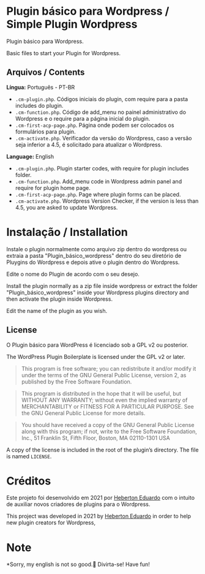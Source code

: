 # Plugin básico para Wordpress / Simple Plugin Wordpress

Plugin básico para Wordpress.

Basic files to start your Plugin for Wordpress.

## Arquivos / Contents

**Língua:** Português - PT-BR

* `.cm-plugin.php`. Códigos iniciais do plugin, com require para a pasta includes do plugin.
* `.cm-function.php`. Código de add_menu no painel administrativo do Wordpress e o require para a página inicial do plugin.
* `.cm-first-acp-page.php`. Página onde podem ser colocados os formulários para plugin.
* `.cm-activate.php`. Verificador da versão do Wordpress, caso a versão seja inferior a 4.5, é solicitado para atualizar o Wordpress.

**Language:** English

* `.cm-plugin.php`. Plugin starter codes, with require for plugin includes folder.
* `.cm-function.php`. Add_menu code in Wordpress admin panel and require for plugin home page.
* `.cm-first-acp-page.php`. Page where plugin forms can be placed.
* `.cm-activate.php`. Wordpress Version Checker, if the version is less than 4.5, you are asked to update Wordpress.

# Instalação / Installation

Instale o plugin normalmente como arquivo zip dentro do wordpress ou extraia a pasta "Plugin_básico_wordpress" dentro do seu diretório de Pluygins do Wordpress e depois ative o plugin dentro do Wordpress.

Edite o nome do Plugin de acordo com o seu desejo.

Install the plugin normally as a zip file inside wordpress or extract the folder "Plugin_básico_wordpress" inside your Wordpress plugins directory and then activate the plugin inside Wordpress.

Edit the name of the plugin as you wish.

## License

O Plugin básico para WordPress é licenciado sob a GPL v2 ou posterior.

The WordPress Plugin Boilerplate is licensed under the GPL v2 or later.

> This program is free software; you can redistribute it and/or modify it under the terms of the GNU General Public License, version 2, as published by the Free Software Foundation.

> This program is distributed in the hope that it will be useful, but WITHOUT ANY WARRANTY; without even the implied warranty of MERCHANTABILITY or FITNESS FOR A PARTICULAR PURPOSE. See the GNU General Public License for more details.

> You should have received a copy of the GNU General Public License along with this program; if not, write to the Free Software Foundation, Inc., 51 Franklin St, Fifth Floor, Boston, MA 02110-1301 USA

A copy of the license is included in the root of the plugin’s directory. The file is named `LICENSE`.


# Créditos
Este projeto foi desenvolvido em 2021 por <a href="https://github.com/hebeduardo"> Heberton Eduardo</a> com o intuito de auxiliar novos criadores de plugins para o Wordpress.

This project was developed in 2021 by <a href="https://github.com/hebeduardo"> Heberton Eduardo</a> in order to help new plugin creators for Wordpress,

# Note

*Sorry, my english is not so good.😬
Divirta-se!
Have fun!


